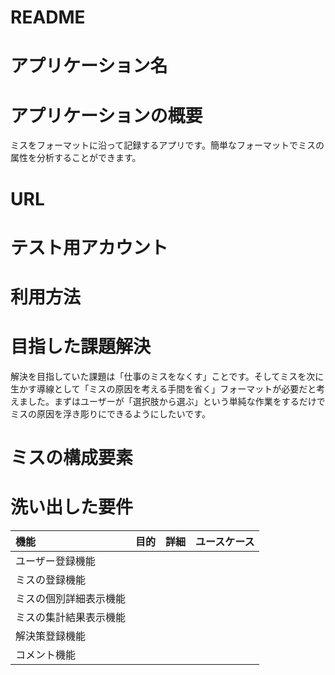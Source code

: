 # README

# アプリケーション名
# アプリケーションの概要
 ミスをフォーマットに沿って記録するアプリです。簡単なフォーマットでミスの属性を分析することができます。
# URL
# テスト用アカウント
# 利用方法
# 目指した課題解決
 解決を目指していた課題は「仕事のミスをなくす」ことです。そしてミスを次に生かす導線として「ミスの原因を考える手間を省く」フォーマットが必要だと考えました。まずはユーザーが「選択肢から選ぶ」という単純な作業をするだけでミスの原因を浮き彫りにできるようにしたいです。
 
# ミスの構成要素

# 洗い出した要件

| 機能 | 目的 | 詳細 | ユースケース |
| :---- | :---- | :----| :---- |
| ユーザー登録機能
| ミスの登録機能
| ミスの個別詳細表示機能
| ミスの集計結果表示機能
| 解決策登録機能
| コメント機能


